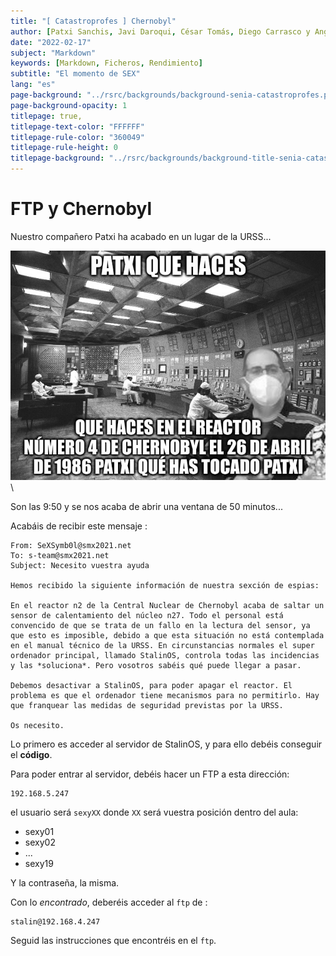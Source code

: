```yaml
---
title: "[ Catastroprofes ] Chernobyl"
author: [Patxi Sanchis, Javi Daroqui, César Tomás, Diego Carrasco y Angel Berlanas]
date: "2022-02-17"
subject: "Markdown"
keywords: [Markdown, Ficheros, Rendimiento]
subtitle: "El momento de SEX"
lang: "es"
page-background: "../rsrc/backgrounds/background-senia-catastroprofes.pdf"
page-background-opacity: 1
titlepage: true,
titlepage-text-color: "FFFFFF"
titlepage-rule-color: "360049"
titlepage-rule-height: 0
titlepage-background: "../rsrc/backgrounds/background-title-senia-catastroprofes.pdf"
---
```


# FTP y Chernobyl

Nuestro compañero Patxi ha acabado en un lugar de la URSS...

![Patxi](imgs/patxi.jpeg)\

Son las 9:50 y se nos acaba de abrir una ventana de 50 minutos...

Acabáis de recibir este mensaje :

```
From: SeXSymb0l@smx2021.net
To: s-team@smx2021.net
Subject: Necesito vuestra ayuda

Hemos recibido la siguiente información de nuestra sexción de espias:

En el reactor n2 de la Central Nuclear de Chernobyl acaba de saltar un sensor de calentamiento del núcleo n27. Todo el personal está convencido de que se trata de un fallo en la lectura del sensor, ya que esto es imposible, debido a que esta situación no está contemplada en el manual técnico de la URSS. En circunstancias normales el super ordenador principal, llamado StalinOS, controla todas las incidencias y las *soluciona*. Pero vosotros sabéis qué puede llegar a pasar.

Debemos desactivar a StalinOS, para poder apagar el reactor. El problema es que el ordenador tiene mecanismos para no permitirlo. Hay que franquear las medidas de seguridad previstas por la URSS.

Os necesito.

```

Lo primero es acceder al servidor de StalinOS, y para ello debéis conseguir el **código**.

Para poder entrar al servidor, debéis hacer un FTP a esta dirección:

```
192.168.5.247
```

el usuario será `sexyXX` donde `XX` será vuestra posición dentro del aula:

* sexy01
* sexy02
* ...
* sexy19

Y la contraseña, la misma.

Con lo *encontrado*, deberéis acceder al `ftp` de :

```
stalin@192.168.4.247
```

Seguid las instrucciones que encontréis en el `ftp`.

